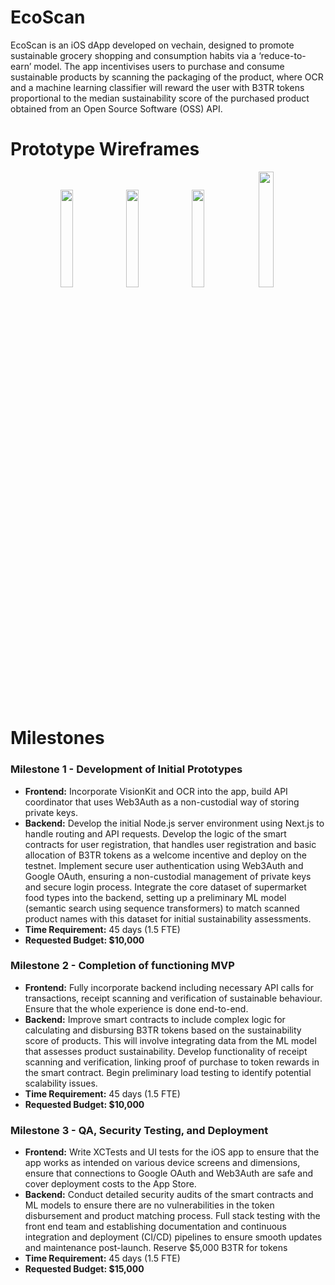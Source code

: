 # EcoScan

EcoScan is an iOS dApp developed on vechain, designed to promote sustainable grocery shopping and consumption habits via a ‘reduce-to-earn’ model. The app incentivises users to purchase and consume sustainable products by scanning the packaging of the product, where OCR and a machine learning classifier will reward the user with B3TR tokens proportional to the median sustainability score of the purchased product obtained from an Open Source Software (OSS) API. 


# Prototype Wireframes
<div style="text-align: center;">
    <img src="https://github.com/jjjutla/EcoScan/assets/22000925/58495c83-2f5b-4997-967e-5ed75386ff2a" width="20%">
    <img src="https://github.com/jjjutla/EcoScan/assets/22000925/11d43a3b-9aaa-4977-8210-6a267fec71c5" width="20%">
    <img src="https://github.com/jjjutla/EcoScan/assets/22000925/ac973c3b-7c69-49cb-a2b2-e3897c769d92" width="20%">
    <img src="https://github.com/jjjutla/EcoScan/assets/22000925/0eab7a42-26a2-4db7-9a59-c65b55dc9230" width="21.8%">
</div>

# Milestones
### Milestone 1 - Development of Initial Prototypes
- **Frontend:** Incorporate VisionKit and OCR into the app, build API coordinator that uses Web3Auth as a non-custodial way of storing private keys.
- **Backend:** Develop the initial Node.js server environment using Next.js to handle routing and API requests. Develop the logic of the smart contracts for user registration, that handles user registration and basic allocation of B3TR tokens as a welcome incentive and deploy on the testnet. Implement secure user authentication using Web3Auth and Google OAuth, ensuring a non-custodial management of private keys and secure login process. Integrate the core dataset of supermarket food types into the backend, setting up a preliminary ML model (semantic search using sequence transformers) to match scanned product names with this dataset for initial sustainability assessments.
- **Time Requirement:** 45 days (1.5 FTE)
- **Requested Budget: $10,000**

### Milestone 2 - Completion of functioning MVP
- **Frontend:** Fully incorporate backend including necessary API calls for transactions, receipt scanning and verification of sustainable behaviour. Ensure that the whole experience is done end-to-end.
- **Backend:** Improve smart contracts to include complex logic for calculating and disbursing B3TR tokens based on the sustainability score of products. This will involve integrating data from the ML model that assesses product sustainability. Develop functionality of receipt scanning and verification, linking proof of purchase to token rewards in the smart contract. Begin preliminary load testing to identify potential scalability issues.
- **Time Requirement:** 45 days (1.5 FTE)
- **Requested Budget: $10,000**

### Milestone 3 - QA, Security Testing, and Deployment
- **Frontend:** Write XCTests and UI tests for the iOS app to ensure that the app works as intended on various device screens and dimensions, ensure that connections to Google OAuth and Web3Auth are safe and cover deployment costs to the App Store.
- **Backend:** Conduct detailed security audits of the smart contracts and ML models to ensure there are no vulnerabilities in the token disbursement and product matching process. Full stack testing with the front end team and establishing documentation and continuous integration and deployment (CI/CD) pipelines to ensure smooth updates and maintenance post-launch.
Reserve $5,000 B3TR for tokens
- **Time Requirement:** 45 days (1.5 FTE)
- **Requested Budget: $15,000**

